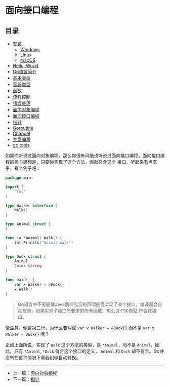 # 面向接口编程

## 目录

- [安装](./installation_linux.md)
    - [Windows](./installation_windows.md)
    - [Linux](./installation_linux.md)
    - [macOS](./installation_mac_os.md)
- [Hello, World](./hello_world.md)
- [Go语言简介](./intro.md)
- [基本类型](./basic_types.md)
- [容器类型](./composite_types.md)
- [函数](./function.md)
- [流程控制](./flow.md)
- [错误处理](./errors.md)
- [面向对象编程](./oo.md)
- [面向接口编程](./interface.md)
- [指针](./pointers.md)
- [Goroutine](./goroutine.md)
- [Channel](./channel.md)
- [并发编程](./concurrency.md)
- [go tools](./go_tool.md)

如果你听说过面向对象编程，那么你很有可能也听说过面向接口编程。面向接口编程的核心思想是，只要你实现了这个方法，你就符合这个
接口。听起来有点玄乎，看个例子吧：

```go
package main

import (
	"fmt"
)

type Walker interface {
	Walk()
}

type Animal struct {
}

func (a *Animal) Walk() {
	fmt.Println("Animal walk")
}

type Duck struct {
	Animal
	Color string
}

func main() {
	var x Walker = &Duck{}
	x.Walk()
}
```

> Go语言中不需要像Java那样显示的声明是否实现了某个接口，编译器会自动检测，如果实现了接口所要求的所有函数，那么这个实例就
> 符合该接口。

请注意，倒数第三行，为什么要写成 `var x Walker = &Duck{}` 而不是 `var x Walker = Duck{}` 呢？

正如上面所说，实现了 `Walk` 这个方法的类型，是 `*Animal`，而不是 `Animal`，因此，只有 `*Animal`, `*Duck` 符合这个接口的定义，
`Animal` 和 `Duck` 却不符合。Go并没有在这种情况下帮我们做自动转换。

---

- 上一篇：[面向对象编程](./oo.md)
- 下一篇：[指针](./pointers.md)
